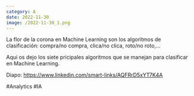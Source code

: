 ```yaml
--- 
category: A 
date: 2022-11-30 
image: /2022-11-30_1.png 
--- 
```


La flor de la corona en Machine Learning son los algoritmos de clasificación: compra/no compra, clica/no clica, roto/no roto,...

Aquí os dejo los siete pricipales algoritmos que se manejan para clasificar en Machine Learning. 

Diapo: https://www.linkedin.com/smart-links/AQFRrD5xYT7K4A

#Analytics #IA